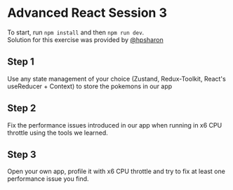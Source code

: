 # Advanced React Session 3

To start, run `npm install` and then `npm run dev`.  
Solution for this exercise was provided by [@hpsharon](https://github.com/hpsharon)

## Step 1

Use any state management of your choice (Zustand, Redux-Toolkit, React's useReducer + Context) to store the pokemons in our app

## Step 2

Fix the performance issues introduced in our app when running in x6 CPU throttle using the tools we learned.

## Step 3

Open your own app, profile it with x6 CPU throttle and try to fix at least one performance issue you find.
